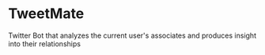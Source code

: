 # TweetMate
Twitter Bot that analyzes the current user's associates and produces insight into their relationships
